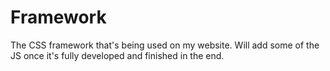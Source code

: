 Framework
=========

The CSS framework that's being used on my website. Will add some of the JS once it's fully developed and finished in the end.
